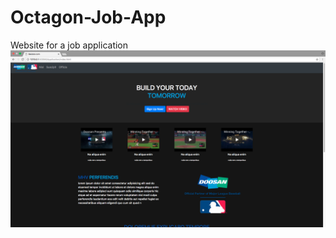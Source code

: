 # Octagon-Job-App
Website for a job application
![](https://github.com/TutorialDoctor/Octagon-Job-App/blob/master/Application/images/screen.png?raw=true)
